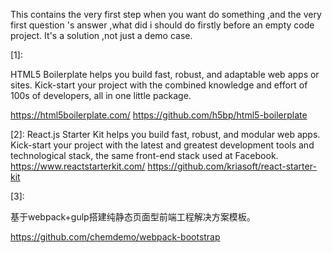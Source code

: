 This contains the very first step when you want do something ,and the very first question 's answer ,what did i should do firstly before an empty code project.
It's a solution ,not just a demo case.


[1]:

HTML5 Boilerplate helps you build fast, robust, and adaptable web apps or sites. Kick-start your project with the combined knowledge and effort of 100s of developers, all in one little package.

https://html5boilerplate.com/
https://github.com/h5bp/html5-boilerplate

[2]:
React.js Starter Kit helps you build fast, robust, and modular web apps. Kick-start your project with the latest and greatest development tools and technological stack, the same front-end stack used at Facebook.
https://www.reactstarterkit.com/
https://github.com/kriasoft/react-starter-kit


[3]:

基于webpack+gulp搭建纯静态页面型前端工程解决方案模板。

https://github.com/chemdemo/webpack-bootstrap

[4]:
https://github.com/turrisjs/turris-example-app

[5]:
https://github.com/mcfog/glimmervoid

